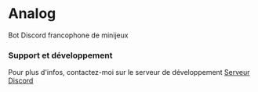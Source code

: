 # Analog
Bot Discord francophone de minijeux

### Support et développement
Pour plus d'infos, contactez-moi sur le serveur de développement
[Serveur Discord](discord.gg/65WFUXsgtq)
